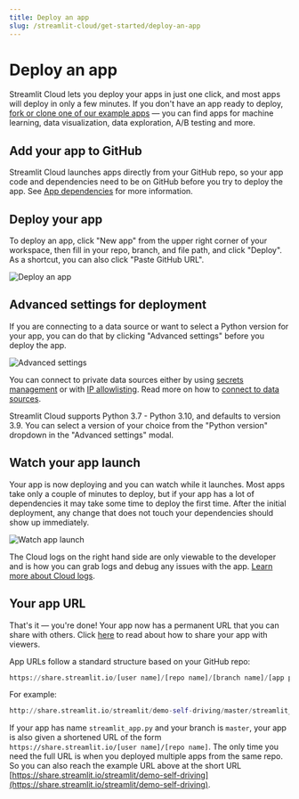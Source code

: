 ```yaml
---
title: Deploy an app
slug: /streamlit-cloud/get-started/deploy-an-app
---
```


# Deploy an app

Streamlit Cloud lets you deploy your apps in just one click, and most apps will deploy in only a few minutes. If you don't have an app ready to deploy, [fork or clone one of our example apps](https://share.streamlit.io/streamlit/cloud-example-apps/main?hsCtaTracking=28f10086-a3a5-4ea8-9403-f3d52bf26184%7C22470002-acb1-4d93-8286-00ee4f8a46fb) — you can find apps for machine learning, data visualization, data exploration, A/B testing and more.

## Add your app to GitHub

Streamlit Cloud launches apps directly from your GitHub repo, so your app code and dependencies need to be on GitHub before you try to deploy the app. See [App dependencies](/streamlit-cloud/get-started/deploy-an-app/app-dependencies) for more information.

## Deploy your app

To deploy an app, click "New app" from the upper right corner of your workspace, then fill in your repo, branch, and file path, and click "Deploy". As a shortcut, you can also click "Paste GitHub URL".

![Deploy an app](/images/streamlit-cloud/deploy-an-app.png)

## Advanced settings for deployment

If you are connecting to a data source or want to select a Python version for your app, you can do that by clicking "Advanced settings" before you deploy the app.

![Advanced settings](/images/streamlit-cloud/advanced-settings.png)

You can connect to private data sources either by using [secrets management](/streamlit-cloud/get-started/deploy-an-app/connect-to-data-sources/secrets-management) or with [IP allowlisting](/streamlit-cloud/get-started/deploy-an-app/connect-to-data-sources/stable-outbound-ip-addresses). Read more on how to [connect to data sources](/streamlit-cloud/get-started/deploy-an-app/connect-to-data-sources).

<Tip>

Streamlit Cloud supports Python 3.7 - Python 3.10, and defaults to version 3.9. You can select a version of your choice from the "Python version" dropdown in the "Advanced settings" modal.

</Tip>

## Watch your app launch

Your app is now deploying and you can watch while it launches. Most apps take only a couple of minutes to deploy, but if your app has a lot of dependencies it may take some time to deploy the first time. After the initial deployment, any change that does not touch your dependencies should show up immediately.

![Watch app launch](/images/streamlit-cloud/watch-app-launch.png)

<Note>

The Cloud logs on the right hand side are only viewable to the developer and is how you can grab logs and debug any issues with the app. [Learn more about Cloud logs](/streamlit-cloud/get-started/manage-your-app#cloud-logs).

</Note>

## Your app URL

That's it — you're done! Your app now has a permanent URL that you can share with others. Click [here](/streamlit-cloud/get-started/share-your-app) to read about how to share your app with viewers.

App URLs follow a standard structure based on your GitHub repo:

```python
https://share.streamlit.io/[user name]/[repo name]/[branch name]/[app path]
```

For example:

```python
http://share.streamlit.io/streamlit/demo-self-driving/master/streamlit_app.py
```

If your app has name `streamlit_app.py` and your branch is `master`, your app is also given a shortened URL of the form `https://share.streamlit.io/[user name]/[repo name]`. The only time you need the full URL is when you deployed multiple apps from the same repo. So you can also reach the example URL above at the short URL [https://share.streamlit.io/streamlit/demo-self-driving](https://share.streamlit.io/streamlit/demo-self-driving).
